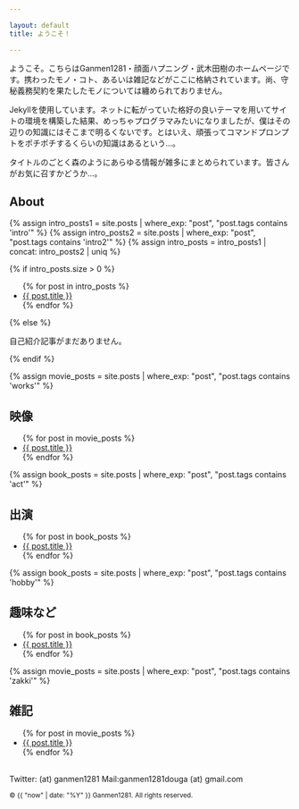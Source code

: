 ```yaml
---

layout: default
title: ようこそ！

---
```


ようこそ。こちらはGanmen1281・顔面ハプニング・武木田樹のホームページです。携わったモノ・コト、あるいは雑記などがここに格納されています。尚、守秘義務契約を果たしたモノについては纏められておりません。

Jekyllを使用しています。ネットに転がっていた格好の良いテーマを用いてサイトの環境を構築した結果、めっちゃプログラマみたいになりましたが、僕はその辺りの知識にはそこまで明るくないです。とはいえ、頑張ってコマンドプロンプトをポチポチするくらいの知識はあるという...。

タイトルのごとく森のようにあらゆる情報が雑多にまとめられています。皆さんがお気に召すかどうか...。

<h2>About</h2>

{% assign intro_posts1 = site.posts | where_exp: "post", "post.tags contains 'intro'" %}
{% assign intro_posts2 = site.posts | where_exp: "post", "post.tags contains 'intro2'" %}
{% assign intro_posts = intro_posts1 | concat: intro_posts2 | uniq %}

{% if intro_posts.size > 0 %}
  <ul>
    {% for post in intro_posts %}
      <li><a href="{{ post.url }}">{{ post.title }}</a></li>
    {% endfor %}
  </ul>
{% else %}
  <p>自己紹介記事がまだありません。</p>
{% endif %}


{% assign movie_posts = site.posts | where_exp: "post", "post.tags contains 'works'" %}
<h2>映像</h2>
<ul>
  {% for post in movie_posts %}
    <li><a href="{{ post.url }}">{{ post.title }}</a></li>
  {% endfor %}
</ul>

{% assign book_posts = site.posts | where_exp: "post", "post.tags contains 'act'" %}
<h2>出演</h2>
<ul>
  {% for post in book_posts %}
    <li><a href="{{ post.url }}">{{ post.title }}</a></li>
  {% endfor %}
</ul>

{% assign book_posts = site.posts | where_exp: "post", "post.tags contains 'hobby'" %}
<h2>趣味など</h2>
<ul>
  {% for post in book_posts %}
    <li><a href="{{ post.url }}">{{ post.title }}</a></li>
  {% endfor %}
  </ul>

{% assign movie_posts = site.posts | where_exp: "post", "post.tags contains 'zakki'" %}
<h2>雑記</h2>
<ul>
  {% for post in movie_posts %}
    <li><a href="{{ post.url }}">{{ post.title }}</a></li>
  {% endfor %}
</ul>

<br>
Twitter: (at) ganmen1281  
Mail:ganmen1281douga (at) gmail.com  

<p><small>&copy; {{ "now" | date: "%Y" }} Ganmen1281. All rights reserved.</small></p>